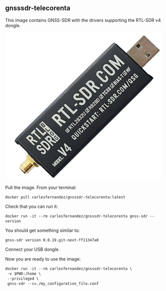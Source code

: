 <!-- prettier-ignore-start -->
[comment]: # (
SPDX-License-Identifier: MIT
)

[comment]: # (
SPDX-FileCopyrightText: 2024 Carles Fernandez-Prades <cfernandez@cttc.es>
)
<!-- prettier-ignore-end -->

gnsssdr-telecorenta
-------------------

This image contains GNSS-SDR with the drivers supporting the RTL-SDR v4 dongle.

![RTL-SDR v4](./pics/RTL-SDRv4.png "RTL-SDR v4")

Pull the image. From your terminal:

```
docker pull carlesfernandez/gnsssdr-telecorenta:latest
```

Check that you can run it:
```
docker run -it --rm carlesfernandez/gnsssdr-telecorenta gnss-sdr --version
```

You should get something similar to:
```
gnss-sdr version 0.0.19.git-next-ff11347a0
```

Connect your USB dongle.

Now you are ready to use the image:

```
docker run -it --rm carlesfernandez/gnsssdr-telecorenta \
 -v $PWD:/home \
 --privileged \
 gnss-sdr --c=./my_configuration_file.conf
```
